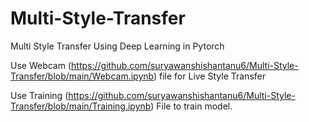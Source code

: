 # Multi-Style-Transfer
Multi Style Transfer Using Deep Learning in Pytorch

Use Webcam (https://github.com/suryawanshishantanu6/Multi-Style-Transfer/blob/main/Webcam.ipynb) file for Live Style Transfer

Use Training (https://github.com/suryawanshishantanu6/Multi-Style-Transfer/blob/main/Training.ipynb) File to train model.
